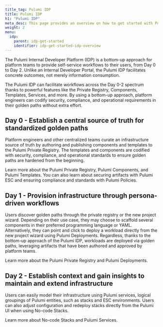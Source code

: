 ```yaml
---
title_tag: Pulumi IDP
title: Pulumi IDP
h1: "Pulumi IDP"
meta_desc: This page provides an overview on how to get started with Pulumi IDP.
weight: 2
menu:
  idp:
    parent: idp-get-started
    identifier: idp-get-started-idp-overview
---
```


The Pulumi Internal Developer Platform (IDP) is a bottom-up approach for platform teams to provide self-service workflows to their users, from Day 0 to Day 2. Unlike an Internal Developer Portal, the Pulumi IDP facilitates concrete outcomes, not merely information consumption.

The Pulumi IDP can facilitate workflows across the Day 0-2 spectrum thanks to powerful features like the Private Registry, Components, Templates, Services, and more. By using a bottom-up approach, platform engineers can codify security, compliance, and operational requirements in their golden paths without extra effort.

## Day 0 - Establish a central source of truth for standardized golden paths

Platform engineers and other centralized teams curate an infrastructure source of truth by authoring and publishing components and templates to the Pulumi Private Registry. The templates and components are codified with security, compliance, and operational standards to ensure golden paths are hardened from the beginning.

Learn more about the Pulumi Private Registry, Pulumi Components, and Pulumi Templates. You can also learn about securing artifacts with Pulumi ESC and ensuring compliance and standards with Pulumi Policies.

## Day 1 - Provision infrastructure through persona-driven workflows

Users discover golden paths through the private registry or the new project wizard. Depending on their use case, they may choose to scaffold several components in their preferred programming language or YAML. Alternatively, they can point and click to deploy a workload directly from the new project wizard using Pulumi Deployments. Regardless, thanks to the bottom-up approach of the Pulumi IDP, workloads are deployed via golden paths, leveraging artifacts that have been authored and approved by platform teams.

Learn more about the Pulumi Private Registry and Pulumi Deployments.

## Day 2 - Establish context and gain insights to maintain and extend infrastructure

Users can easily model their infrastructure using Pulumi services, logical groupings of Pulumi entities, such as stacks and ESC environments. Users can also adjust configuration and redeploy stacks directly from the Pulumi UI when using No-code Stacks.

Learn more about No-code Stacks and Pulumi Services.

